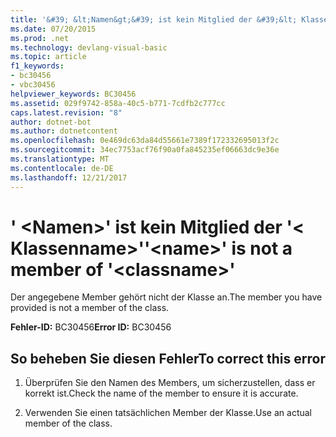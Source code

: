 ```yaml
---
title: '&#39; &lt;Namen&gt;&#39; ist kein Mitglied der &#39;&lt; Klassenname&gt;&#39;'
ms.date: 07/20/2015
ms.prod: .net
ms.technology: devlang-visual-basic
ms.topic: article
f1_keywords:
- bc30456
- vbc30456
helpviewer_keywords: BC30456
ms.assetid: 029f9742-858a-40c5-b771-7cdfb2c777cc
caps.latest.revision: "8"
author: dotnet-bot
ms.author: dotnetcontent
ms.openlocfilehash: 0e469dc63da84d55661e7389f172332695013f2c
ms.sourcegitcommit: 34ec7753acf76f90a0fa845235ef06663dc9e36e
ms.translationtype: MT
ms.contentlocale: de-DE
ms.lasthandoff: 12/21/2017
---
```

# <a name="39ltnamegt39-is-not-a-member-of-39ltclassnamegt39"></a><span data-ttu-id="2c36a-102">&#39; &lt;Namen&gt;&#39; ist kein Mitglied der &#39;&lt; Klassenname&gt;&#39;</span><span class="sxs-lookup"><span data-stu-id="2c36a-102">&#39;&lt;name&gt;&#39; is not a member of &#39;&lt;classname&gt;&#39;</span></span>
<span data-ttu-id="2c36a-103">Der angegebene Member gehört nicht der Klasse an.</span><span class="sxs-lookup"><span data-stu-id="2c36a-103">The member you have provided is not a member of the class.</span></span>  
  
 <span data-ttu-id="2c36a-104">**Fehler-ID:** BC30456</span><span class="sxs-lookup"><span data-stu-id="2c36a-104">**Error ID:** BC30456</span></span>  
  
## <a name="to-correct-this-error"></a><span data-ttu-id="2c36a-105">So beheben Sie diesen Fehler</span><span class="sxs-lookup"><span data-stu-id="2c36a-105">To correct this error</span></span>  
  
1.  <span data-ttu-id="2c36a-106">Überprüfen Sie den Namen des Members, um sicherzustellen, dass er korrekt ist.</span><span class="sxs-lookup"><span data-stu-id="2c36a-106">Check the name of the member to ensure it is accurate.</span></span>  
  
2.  <span data-ttu-id="2c36a-107">Verwenden Sie einen tatsächlichen Member der Klasse.</span><span class="sxs-lookup"><span data-stu-id="2c36a-107">Use an actual member of the class.</span></span>